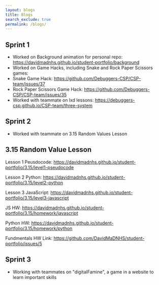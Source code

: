 ```yaml
---
layout: blogs 
title: Blogs
search_exclude: true
permalink: /blogs/
---
```


## Sprint 1

- Worked on Background animation for personal repo: https://davidmadnhs.github.io/student-portfolio/background
- Worked on Game Hacks, including Snake and Rock Paper Scissors games: 
- Snake Game Hack: https://github.com/Debuggers-CSP/CSP-team/issues/37
- Rock Paper Scissors Game Hack: https://github.com/Debuggers-CSP/CSP-team/issues/35
- Worked with teammate on lxd lessons: https://debuggers-csp.github.io/CSP-team/three-system

## Sprint 2
- Worked with teammate on 3.15 Random Values Lesson 

## 3.15 Random Value Lesson
Lesson 1 Peusdocode: https://davidmadnhs.github.io/student-portfolio/3.15/level1-pseudocode

Lesson 2 Python: https://davidmadnhs.github.io/student-portfolio/3.15/level2-python

Lesson 3 JavaScript: https://davidmadnhs.github.io/student-portfolio/3.15/level3-javascript

JS HW: https://davidmadnhs.github.io/student-portfolio/3.15/homework/javascript

Python HW: https://davidmadnhs.github.io/student-portfolio/3.15/homework/python


Fundmentals HW Link: https://github.com/DavidMaDNHS/student-portfolio/issues/5

## Sprint 3
- Working with teammates on "digitalFamine", a game in a website to learn important skills 